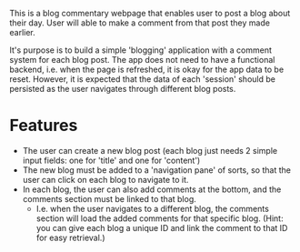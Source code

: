 This is a blog commentary webpage that enables user to post a blog about their day.
User will able to make a comment from that post they made earlier. 

It's purpose is to build a simple 'blogging' application with a comment system for each blog post. 
The app does not need to have a functional backend, i.e. when the page is refreshed, it is okay for the app data to be reset. 
However, it is expected that the data of each 'session' should be persisted as the user navigates through different blog posts.

# Features

- The user can create a new blog post (each blog just needs 2 simple input fields: one for 'title' and one for 'content')
- The new blog must be added to a 'navigation pane' of sorts, so that the user can click on each blog to navigate to it.
- In each blog, the user can also add comments at the bottom, and the comments section must be linked to that blog.
    - I.e. when the user navigates to a different blog, the comments section will load the added comments for that specific blog. (Hint: you can give each blog a unique ID and link the comment to that ID for easy retrieval.)
